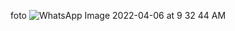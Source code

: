 foto
![WhatsApp Image 2022-04-06 at 9 32 44 AM](https://user-images.githubusercontent.com/101880897/162595054-04d18015-7b14-46a9-9f23-bc88d50c7d95.jpeg)
